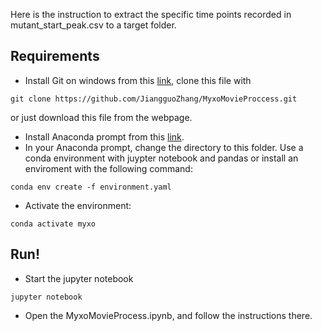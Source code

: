 Here is the instruction to extract the specific time points recorded in mutant_start_peak.csv to a target folder.
## Requirements
* Install Git on windows from this [link](https://git-scm.com/download/win), clone this file with
```shell
git clone https://github.com/JiangguoZhang/MyxoMovieProccess.git
```
or just download this file from the webpage.
* Install Anaconda prompt from this [link](https://www.anaconda.com/download).
* In your Anaconda prompt, change the directory to this folder. Use a conda environment with juypter notebook and pandas or install an enviroment with the following command:
```shell
conda env create -f environment.yaml
```
* Activate the environment:
```shell
conda activate myxo
```
## Run!
* Start the jupyter notebook
```shell
jupyter notebook
```
* Open the MyxoMovieProcess.ipynb, and follow the instructions there.
